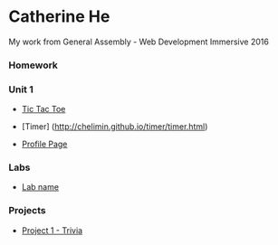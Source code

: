 # Catherine He

My work from General Assembly - Web Development Immersive 2016

### Homework
### Unit 1
* [Tic Tac Toe](http://chelimin.github.io/tictactoe/index.html)

* [Timer] (http://chelimin.github.io/timer/timer.html)

* [Profile Page](http://chelimin.github.io)

### Labs
* [Lab name](#link_to_your_lab_repo)

### Projects
* [Project 1 - Trivia](http://chelimin.github.io/trivia)
